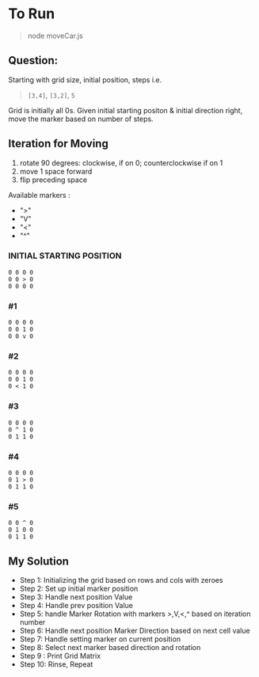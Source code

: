 # To Run
> node moveCar.js


## Question:
Starting with grid size, initial position, steps i.e. 
> `[3,4]`, `[3,2]`, `5`

Grid is initially all 0s. Given initial starting positon & initial direction right, move the marker based on number of steps.

## Iteration for Moving
1. rotate 90 degrees: clockwise, if on 0; counterclockwise if on 1
2. move 1 space forward
3. flip preceding space

Available markers :
* ">"
* "V"
* "<"
* "^"

### INITIAL STARTING POSITION
```
0 0 0 0
0 0 > 0
0 0 0 0
```

### #1
```
0 0 0 0
0 0 1 0
0 0 v 0
```

### #2
```
0 0 0 0
0 0 1 0
0 < 1 0
```

### #3
```
0 0 0 0
0 ^ 1 0
0 1 1 0
```

### #4
```
0 0 0 0
0 1 > 0
0 1 1 0
```

### #5
```
0 0 ^ 0
0 1 0 0
0 1 1 0
```


## My Solution
* Step 1: Initializing the grid based on rows and cols with zeroes
* Step 2: Set up initial marker position
* Step 3: Handle next position Value  
* Step 4: Handle prev position Value  
* Step 5: handle Marker Rotation with markers >,V,<,^ based on iteration number
* Step 6: Handle next position Marker Direction based on next cell value 
* Step 7: Handle setting marker on current position
* Step 8: Select next marker based direction and rotation
* Step 9 : Print Grid Matrix
* Step 10: Rinse, Repeat